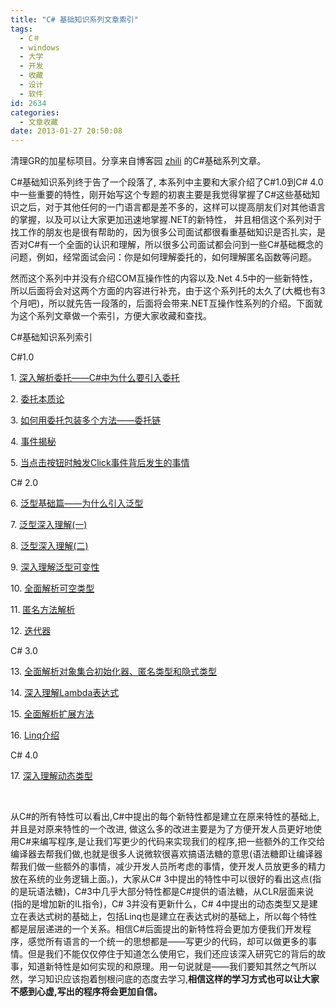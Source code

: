 ```yaml
---
title: "C# 基础知识系列文章索引"
tags:
  - C＃
  - windows
  - 大学
  - 开发
  - 收藏
  - 设计
  - 软件
id: 2634
categories:
  - 文章收藏
date: 2013-01-27 20:50:08
---
```


清理GR的加星标项目。分享来自博客园 [zhili](http://www.cnblogs.com/zhili) 的C#基础系列文章。

C#基础知识系列终于告了一个段落了, 本系列中主要和大家介绍了C#1.0到C# 4.0中一些重要的特性，刚开始写这个专题的初衷主要是我觉得掌握了C#这些基础知识之后，对于其他任何的一门语言都是差不多的，这样可以提高朋友们对其他语言的掌握，以及可以让大家更加迅速地掌握.NET的新特性， 并且相信这个系列对于找工作的朋友也是很有帮助的，因为很多公司面试都很看重基础知识是否扎实，是否对C#有一个全面的认识和理解，所以很多公司面试都会问到一些C#基础概念的问题，例如，经常面试会问：你是如何理解委托的，如何理解匿名函数等问题。

然而这个系列中并没有介绍COM互操作性的内容以及.Net 4.5中的一些新特性，所以后面将会对这两个方面的内容进行补充，由于这个系列托的太久了(大概也有3个月吧)，所以就先告一段落的，后面将会带来.NET互操作性系列的介绍。下面就为这个系列文章做一个索引，方便大家收藏和查找。

C#基础知识系列索引

C#1.0

1. [深入解析委托——C#中为什么要引入委托](http://www.cnblogs.com/zhili/archive/2012/10/22/Delegate.html)

2. [委托本质论](http://www.cnblogs.com/zhili/archive/2012/10/25/DeepDelegate.html)

3. [如何用委托包装多个方法——委托链](http://www.cnblogs.com/zhili/archive/2012/10/27/MulticastDelegate.html)

4. [事件揭秘](http://www.cnblogs.com/zhili/archive/2012/10/27/Event.html)

5. [当点击按钮时触发Click事件背后发生的事情](http://www.cnblogs.com/zhili/archive/2012/10/29/ButtonClickEvent.html)

C# 2.0

6. [泛型基础篇——为什么引入泛型](http://www.cnblogs.com/zhili/archive/2012/11/03/GenericType.html)

7. [泛型深入理解(一)](http://www.cnblogs.com/zhili/archive/2012/11/08/Generic_1.html)

8. [泛型深入理解(二)](http://www.cnblogs.com/zhili/archive/2012/11/08/Generic_2.html)

9. [深入理解泛型可变性](http://www.cnblogs.com/zhili/archive/2012/11/12/GenericVari.html)

10. [全面解析可空类型](http://www.cnblogs.com/zhili/archive/2012/11/23/Nullable.html)

11. [匿名方法解析](http://www.cnblogs.com/zhili/archive/2012/12/01/anonymousmethod.html)

12. [迭代器](http://www.cnblogs.com/zhili/archive/2012/12/02/Interator.html)

C# 3.0

13. [全面解析对象集合初始化器、匿名类型和隐式类型](http://www.cnblogs.com/zhili/archive/2012/12/11/basicfeatures.html)

14. [深入理解Lambda表达式](http://www.cnblogs.com/zhili/archive/2012/12/12/LambdaExpression.html)

15. [全面解析扩展方法](http://www.cnblogs.com/zhili/archive/2012/12/17/ExtensionMethod.html)

16. [Linq介绍](http://www.cnblogs.com/zhili/archive/2012/12/24/Linq.html)

C# 4.0

17. [深入理解动态类型](http://www.cnblogs.com/zhili/archive/2013/01/07/DynamicType.html)

&nbsp;

从C#的所有特性可以看出,C#中提出的每个新特性都是建立在原来特性的基础上,并且是对原来特性的一个改进, 做这么多的改进主要是为了方便开发人员更好地使用C#来编写程序,是让我们写更少的代码来实现我们的程序,把一些额外的工作交给编译器去帮我们做,也就是很多人说微软很喜欢搞语法糖的意思(语法糖即让编译器帮我们做一些额外的事情，减少开发人员所考虑的事情，使开发人员放更多的精力放在系统的业务逻辑上面。)，大家从C# 3中提出的特性中可以很好的看出这点(指的是玩语法糖)，C#3中几乎大部分特性都是C#提供的语法糖，从CLR层面来说(指的是增加新的IL指令)，C# 3并没有更新什么，C# 4中提出的动态类型又是建立在表达式树的基础上，包括Linq也是建立在表达式树的基础上，所以每个特性都是层层递进的一个关系。相信C#后面提出的新特性将会更加方便我们开发程序，感觉所有语言的一个统一的思想都是——写更少的代码，却可以做更多的事情。但是我们不能仅仅停住于知道怎么使用它，我们还应该深入研究它的背后的故事，知道新特性是如何实现的和原理。用一句说就是——我们要知其然之气所以然，学习知识应该抱着刨根问底的态度去学习,**相信这样的学习方式也可以让大家不感到心虚,写出的程序将会更加自信。**